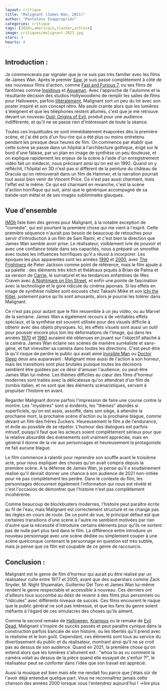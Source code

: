 ```yaml
---
layout: critique
title: "Malignant (James Wan, 2021)"
author: "Pantalons Inappropriés"
categories: critique
tags: [2020s,americain,slasher,schlock]
image: critiques/malignant-2021.jpg
stars: 3
hearts: 4
---
```


## Introduction :

Je commencerais par signaler que je ne suis pas très familier avec les films de James Wan. Après le premier [Saw](#), je suis passé complètement à côté de ses nouveaux films d'action, comme [Fast and Furious 7](#), ou ses films de fantômes comme [Insidious](#) et [Aquaman](#). Avec l'approche de l'automne et la résultante décision des studios Hollywoodiens de remplir les salles de films pour Halloween, parfois [littéralement](https://www.imdb.com/title/tt10665338/), Malignant sort un peu du lot avec son poster inspiré et son concept rétro. Ma seule crainte alors que les lumières s'éteignent et que les téléphones restent allumés, c'est que je me retrouve devant un nouveau [Ouiji: Origins of Evil](#), produit pour une audience indifférente, et qu'il ne se passe rien d'intéressant de toute la séance.

Toutes ces inquiétudes se sont immédiatement évaporées dès la première scène, et j'ai été pris d'un fou-rire qui a été plus ou moins entretenu pendant les presque deux heures de film. On commence par établir que cette scène se passe dans un hôpital à l'architecture gothique, érigé sur le bord d'une falaise, par un plan en image de synthèse un peu douteuse, et on explique rapidement les enjeux de la scène à l'aide d'un enregistrement vidéo fait un médecin, nous précisant ainsi qu'on est en 1992. Quand on y réfléchit, l'hôpital en 3D n'est pas si différent de la peinture du château de Dracula qu'on retrouverait dans un film de Hammer, et la narration pourrait tout aussi bien venir de Vincent Price. Ce n'est pas aussi charmant, mais l'effet est le même. Ce qui est charmant en revanche, c'est la scène d'action horrifique qui suit, ainsi que le générique accompagné de sa bande-son métal et de ses images subliminales glauques.

## Vue d'ensemble

[IMDb](https://www.imdb.com/title/tt3811906/) liste bien des genres pour Malignant, à la notable exception de "comédie", qui est pourtant la première chose qui me vient à l'esprit. Cette première séquence n'aurait pas besoin de beaucoup de retouches pour servir d'introduction à un film de Sam Raimi, et c'est bien la direction que James Wan semble avoir prise. Le réalisateur, visiblement ivre de pouvoir et avec une confiance totale dans ses capacités, nous a préparé un smoothie avec toutes les influences horrifiques qu'il a réussi à incorporer. Les époques les plus apparentes sont les années [1990](#) et [2000](#), avec [The Frightners](#) de Peter Jackson comme point de référence, mais le film ajoute à sa palette : des éléments très kitch et théâtraux piqués à Brian de Palma et sa version de [Carrie](#), le surnaturel et les tendances enfantines de Wes Craven avec [A Nightmare on Elm Street](a-nightmare-on-elm-street-1984), et enfin une pointe de fascination avec la technologie et le gore ridicule du cinéma japonais. Si les effets en image de synthèse risibles sont excusés chez Takashi Miike et son [Ichi the Killer](#), justement parce qu'ils sont amusants, alors je pourrai les tolérer dans Malignant.

Ce n'est pas pour autant que le film ressemble à un jeu vidéo, ou au Marvel de la semaine. James Wan a également recours à de véritables effets spéciaux, et la synthèse est souvent utilisée pour des visuels difficile à obtenir avec des objets physiques. Ici, les effets visuels sont aussi un outil pour pousser encore plus loin les déformations de l'image, qui dans les années [1970](#) et [1980](#) auraient été obtenues en jouant sur l'objectif attaché à la caméra. James Wan éclaire ses scènes de manière surréaliste et sans-gène, et fait virevolter sa caméra dans toutes les directions. C'est peut-être là qu'il risque de perdre le public qui avait aimé [Invisible Man](#) ou [Doctor Sleep](#) deux ans auparavant : Malignant mixe aussi de l'action à son horreur, mais les transitions sont plus brutales puisque toutes les décisions semblent être guidées par ce désir d'amuser l'audience, ou peut-être James Wan lui-même. Les thèmes difficiles au cœur des films d'horreur modernes sont traités avec la délicatesse qu'on attendrait d'un film de zombis italien, et ne sont que des éléments scénaristiques, servant à propulser l'histoire en avant.

Regarder Malignant donne parfois l'impression de faire une course contre la montre. Les "mystères" sont si évidents, les "thèmes" abordés si superficiels, qu'on est assis, assoiffé, dans son siège, à attendre la prochaine mort, la prochaine scène d'action ou la prochaine blague, comme devant un film des frères Zuckers. Heureusement le film a de l'endurance, et évite au possible de se répéter. L'humour des dialogues est parfois intrusif, puisqu'il faut que les acteurs soient complètement sérieux pour que la relative absurdité des événements soit vraiment appréciée, mais en général il donne de la vie aux personnages et heureusement la protagoniste ne fait aucune blague.

Le film commence à ralentir pour reprendre son souffle avant le troisième acte, pour nous expliquer des choses qu'on avait compris depuis la première scène. A la défense de James Wan, je pense qu'il a soudainement réalisé qu'il devrait donner une chance à son audience de 2021 non-initiée pour ne pas complètement les perdre. Dans le contexte du film, les personnages découvrent également l'information qui nous est révélé et c'est l'occasion de démontrer que l'histoire n'est pas complètement incohérente.

Comme beaucoup de blockbusters modernes, l'histoire peut paraître écrite au fil de l'eau, mais Malignant est correctement structuré et ne change pas les règles en cours de route. De ce point de vue, le principal défaut est que certaines transitions d'une scène à l'autre ne semblent motivées par rien d'autre que la nécessité d'introduire certains éléments pour qu'ils ne sortent pas de nulle part plus tard dans le film. La différence entre introduire un nouveau personnage avec une scène dédiée ou simplement couper à une scène quelconque contenant le personnage en question est très subtile, mais je pense que ce film est coupable de ce genre de raccourcis.

## Conclusion :

Malignant est le genre de film d'horreur qui aurait pu être réalisé par un réalisateur culte entre 1977 et 2005, avant que des superstars comme Zack Snyder, M. Night Shyamalan, Guillermo Del Toro et James Wan lui-même rendent le genre respectable et accessible à nouveau. Ces derniers ont d'ailleurs tous succombé au désir de revenir à des films plus personnels ou "ridicules" avec différents niveaux de succès. Ces films encourent le risque que le public général ne soit pas intéressé, et que les fans du genre soient méfiants à l'égard de ces simulacres des choses qu'ils aiment.

Comme le second remake de [Halloween](#), [Krampus](#) ou le remake de [Evil Dead](#), Malignant s'inspire de succès passés et peut paraître cynique dans la construction parfois bancale de son histoire, ou les libertés qu'il prend avec le réalisme et le bon goût. Cependant, ces éléments sont tous au service du divertissement du public et du réalisateur, montrant ainsi qu'il ne se croit pas au dessus de son audience. Quand en 2021, la première chose qu'on entend alors que les lumières s'allument est : "whoa tu as vu comment la caméra volait au dessus de la pièce quand elle essayait de s'enfuir ?!", le réalisateur peut se conforter dans l'idée que son travail est apprécié.

Aussi la musique est bien mais elle me rendait fou parce que j'étais sûr de l'avoir déjà entendue quelque part. Vous ne reconnaîtrez jamais cette chanson des années 2000 lorsque vous l'entendrez aujourd'hui ! →lire plus
